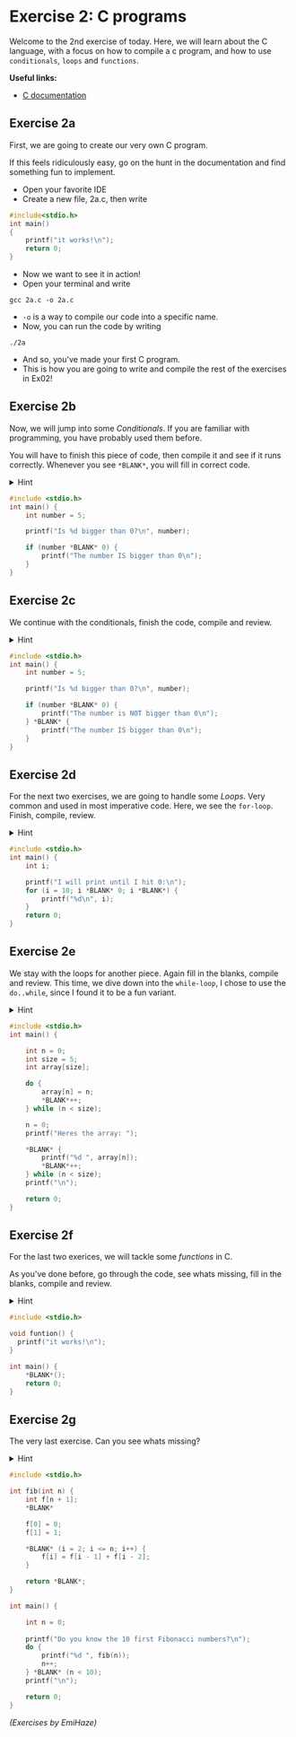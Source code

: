 # Exercise 2: C programs

Welcome to the 2nd exercise of today. Here, we will learn about the C language, with a focus on how to compile a c program, and how to use `conditionals`, `loops` and `functions`.

<b>Useful links:</b>
* [C documentation](https://devdocs.io/c/)

## Exercise 2a
First, we are going to create our very own C program. 

If this feels ridiculously easy, go on the hunt in the documentation and find something fun to implement.
* Open your favorite IDE
* Create a new file, 2a.c, then write
```c
#include<stdio.h>
int main()
{
    printf("it works!\n");
    return 0;
}
```
* Now we want to see it in action!
* Open your terminal and write
```shell
gcc 2a.c -o 2a.c
```
* `-o` is a way to compile our code into a specific name.
* Now, you can run the code by writing
```shell
./2a
```
* And so, you've made your first C program.
* This is how you are going to write and compile the rest of the exercises in Ex02!


## Exercise 2b
Now, we will jump into some *Conditionals*. If you are familiar with programming, you have probably used them before. 

You will have to finish this piece of code, then compile it and see if it runs correctly. Whenever you see `*BLANK*`, you will fill in correct code.
<details>
<summary>Hint</summary>

<i>Hint: If you are unsure what to do, try and write out the code as is in a new file, then compile. What does it say? </i>
</details>

```c
#include <stdio.h>
int main() {
	int number = 5;

	printf("Is %d bigger than 0?\n", number);

	if (number *BLANK* 0) {
		printf("The number IS bigger than 0\n");
	}
}

```
## Exercise 2c
We continue with the conditionals, finish the code, compile and review.
<details>
<summary>Hint</summary>
<i>Hint: You might want to reverse your ealier answer. </i>
</details>

```c
#include <stdio.h>
int main() {
	int number = 5;

	printf("Is %d bigger than 0?\n", number);

	if (number *BLANK* 0) {
		printf("The number is NOT bigger than 0\n");
	} *BLANK* {
		printf("The number IS bigger than 0\n");
	}
}
```
## Exercise 2d
For the next two exercises, we are going to handle some *Loops*. Very common and used in most imperative code. Here, we see the `for-loop`. Finish, compile, review.
<details>
<summary>Hint</summary>
<i>Hint: We count in reverse, hence `i` starts high, then descends.</i>
</details>

```c
#include <stdio.h>
int main() {
	int i;

	printf("I will print until I hit 0:\n");
	for (i = 10; i *BLANK* 0; i *BLANK*) {
		printf("%d\n", i);
	}
	return 0;
}
```
## Exercise 2e
We stay with the loops for another piece. Again fill in the blanks, compile and review. This time, we dive down into the `while-loop`, I chose to use the `do..while`, since I found it to be a fun variant. 
<details>
<summary>Hint</summary>
<i>Hint: If you are unsure about this one, try googling `do while C code`.</i>
</details>

```c
#include <stdio.h>
int main() {

	int n = 0;
	int size = 5;
	int array[size];

	do {
		array[n] = n;
		*BLANK*++;
	} while (n < size);

	n = 0;
	printf("Heres the array: ");

	*BLANK* {
		printf("%d ", array[n]);
		*BLANK*++;
	} while (n < size);
	printf("\n");

	return 0;
}

```
## Exercise 2f
For the last two exerices, we will tackle some *functions* in C. 

As you've done before, go through the code, see whats missing, fill in the blanks, compile and review.
<details>
<summary>Hint</summary>
<i>Hint: Not much different from our `2a`.</i>
</details>

```c
#include <stdio.h>

void funtion() {
  printf("it works!\n");
}

int main() {
	*BLANK*();
	return 0;
}
```
## Exercise 2g
The very last exercise. Can you see whats missing? <br> 
<details>
<summary>Hint</summary>
<i>Hint: The most important set of numbers in a programmers life. </i>
</details>

```c
#include <stdio.h>

int fib(int n) {
	int f[n + 1];
	*BLANK*

	f[0] = 0;
	f[1] = 1;

	*BLANK* (i = 2; i <= n; i++) {
		f[i] = f[i - 1] + f[i - 2];
	}

	return *BLANK*;
}

int main() {

	int n = 0;
	
	printf("Do you know the 10 first Fibonacci numbers?\n");
	do {
		printf("%d ", fib(n));
		n++;
	} *BLANK* (n < 10);
	printf("\n");

	return 0;
}
```

*(Exercises by EmiHaze)*
